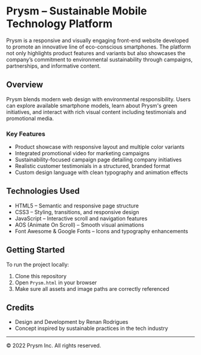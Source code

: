 # Prysm – Sustainable Mobile Technology Platform

Prysm is a responsive and visually engaging front-end website developed to promote an innovative line of eco-conscious smartphones. The platform not only highlights product features and variants but also showcases the company’s commitment to environmental sustainability through campaigns, partnerships, and informative content.

## Overview

Prysm blends modern web design with environmental responsibility. Users can explore available smartphone models, learn about Prysm's green initiatives, and interact with rich visual content including testimonials and promotional media.

### Key Features

- Product showcase with responsive layout and multiple color variants
- Integrated promotional video for marketing campaigns
- Sustainability-focused campaign page detailing company initiatives
- Realistic customer testimonials in a structured, branded format
- Custom design language with clean typography and animation effects

## Technologies Used

- HTML5 – Semantic and responsive page structure
- CSS3 – Styling, transitions, and responsive design
- JavaScript – Interactive scroll and navigation features
- AOS (Animate On Scroll) – Smooth visual animations
- Font Awesome & Google Fonts – Icons and typography enhancements

## Getting Started

To run the project locally:

1. Clone this repository
2. Open `Prysm.html` in your browser
3. Make sure all assets and image paths are correctly referenced

## Credits

- Design and Development by Renan Rodrigues
- Concept inspired by sustainable practices in the tech industry

---

© 2022 Prysm Inc. All rights reserved.
